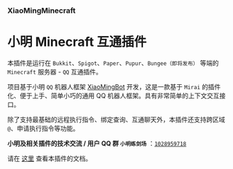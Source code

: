 ### XiaoMingMinecraft
# 小明 Minecraft 互通插件

本插件是运行在 `Bukkit`、`Spigot`、`Paper`、`Pupur`、`Bungee（即将发布）` 等端的 `Minecraft` 服务器 - `QQ` 互通插件。

项目基于小明 `QQ` 机器人框架 [XiaoMingBot](https://github.com/codethink-cn/xiaoming) 开发，这是一款基于 `Mirai` 的插件化、便于上手、简单小巧的通用 QQ 机器人框架。具有非常简单的上下文交互接口。

除了支持最基础的远程执行指令、绑定查询、互通聊天外，本插件还支持跨区域 `@`、申请执行指令等功能。

**小明及相关插件的技术交流 / 用户 QQ 群 `小明练剑场`** ：[`1028959718`](https://jq.qq.com/?_wv=1027&k=sjBXo6xh)

请在 [这里](https://docs.pl-craft.top/#/plugin/XiaoMingMinecraft) 查看本插件的文档。